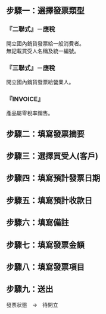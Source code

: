 
## 步驟一：選擇發票類型
### 『二聯式』－應稅
開立國內銷貨發票給一般消費者。  
無記載買受人名稱及統一編號。  
### 『三聯式』－應稅
開立國內銷貨發票給營業人。  
### 『INVOICE』
產品屬零稅率銷售。

## 步驟二：填寫發票摘要

## 步驟三：選擇買受人(客戶)  

## 步驟四：填寫預計發票日期  

## 步驟五：填寫預計收款日  

## 步驟六：填寫備註  

## 步驟七：填寫發票金額  

## 步驟八：填寫發票項目  

## 步驟九：送出  

發票狀態　→　待開立